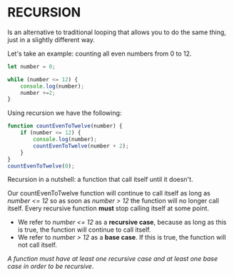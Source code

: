 # RECURSION

Is an alternative to traditional looping that allows you to do the same thing, just in a slightly different way.

Let's take an example: counting all even numbers from 0 to 12.

```javascript
let number = 0;

while (number <= 12) {
    console.log(number);
    number +=2;
}
```

Using recursion we have the following:

```javascript
function countEvenToTwelve(number) {
    if (number <= 12) {
        console.log(number);
        countEvenToTwelve(number + 2);
    }
}
countEvenToTwelve(0);
```
Recursion in a nutshell: a function that call itself until it doesn't.

Our countEvenToTwelve function will continue to call itself as long as *number <= 12* so as soon as *number > 12* the function will no longer call itself.
Every recursive function **must** stop calling itself at some point.

- We refer to *number <= 12* as a **recursive case**, because as long as this is true, the function will continue to call itself.
- We refer to *number > 12* as a **base case**. If this is true, the function will not call itself.

*A function must have at least one recursive case and at least one base case in order to be recursive*.
